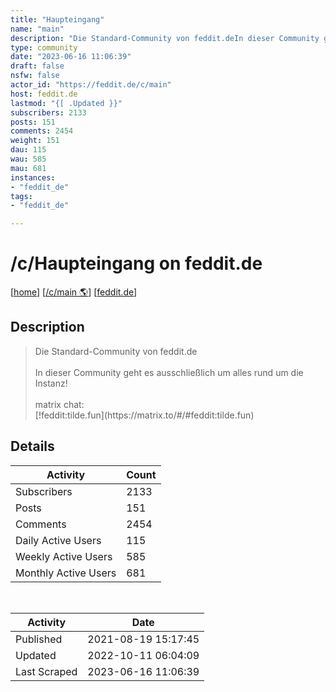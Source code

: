 ```yaml
---
title: "Haupteingang" 
name: "main"
description: "Die Standard-Community von feddit.deIn dieser Community geht es ausschließlich um alles rund um die Instanz!matrix chat:[!feddit:tilde.fun](https://matrix.to/#/#feddit:tilde.fun)"
type: community
date: "2023-06-16 11:06:39"
draft: false
nsfw: false
actor_id: "https://feddit.de/c/main"
host: feddit.de
lastmod: "{[ .Updated }}"
subscribers: 2133
posts: 151
comments: 2454
weight: 151
dau: 115
wau: 585
mau: 681
instances:
- "feddit_de"
tags: 
- "feddit_de"

---
```


# /c/Haupteingang on feddit.de

[[home](/)]
[[/c/main 🌎](https://feddit.de/c/main)]
[[feddit.de](/instances/feddit_de)]


## Description 

<blockquote class="description">
Die Standard-Community von feddit.de<br><br>In dieser Community geht es ausschließlich um alles rund um die Instanz!<br><br>matrix chat:<br>[!feddit:tilde.fun](https://matrix.to/#/#feddit:tilde.fun)<br>
</blockquote>


## Details

| Activity | Count  |
|----------------------|---|
| Subscribers          | 2133 |
| Posts                | 151  |
| Comments             | 2454  |
| Daily Active Users   | 115  |
| Weekly Active Users  | 585  |
| Monthly Active Users | 681  |

<br>

| Activity | Date |
|----------------------|---|
| Published            | 2021-08-19 15:17:45 |
| Updated              | 2022-10-11 06:04:09 |
| Last Scraped         | 2023-06-16 11:06:39 |
